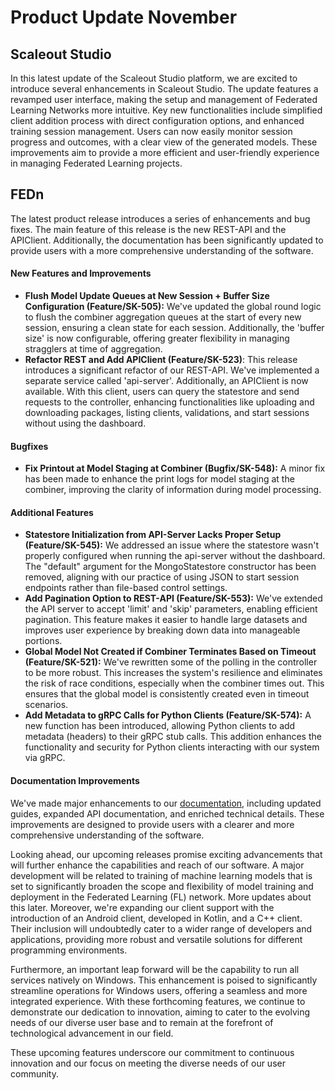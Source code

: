 ﻿# Product Update November

Scaleout Studio
---------------

In this latest update of the Scaleout Studio platform, we are excited to introduce several enhancements in Scaleout Studio. The update features a revamped user interface, making the setup and management of Federated Learning Networks more intuitive. Key new functionalities include simplified client addition process with direct configuration options, and enhanced training session management. Users can now easily monitor session progress and outcomes, with a clear view of the generated models. These improvements aim to provide a more efficient and user-friendly experience in managing Federated Learning projects.

FEDn
----

The latest product release introduces a series of enhancements and bug fixes. The main feature of this release is the new REST-API and the APIClient. Additionally, the documentation has been significantly updated to provide users with a more comprehensive understanding of the software.

#### New Features and Improvements

*   ‍**Flush Model Update Queues at New Session + Buffer Size Configuration (Feature/SK-505):** We've updated the global round logic to flush the combiner aggregation queues at the start of every new session, ensuring a clean state for each session. Additionally, the 'buffer size' is now configurable, offering greater flexibility in managing stragglers at time of aggregation.**‍**
*   **Refactor REST and Add APIClient (Feature/SK-523)**: This release introduces a significant refactor of our REST-API. We've implemented a separate service called 'api-server'. Additionally, an APIClient is now available. With this client, users can query the statestore and send requests to the controller, enhancing functionalities like uploading and downloading packages, listing clients, validations, and start sessions without using the dashboard.

#### Bugfixes

*   ‍**Fix Printout at Model Staging at Combiner (Bugfix/SK-548):** A minor fix has been made to enhance the print logs for model staging at the combiner, improving the clarity of information during model processing.

#### Additional Features

*   ‍**Statestore Initialization from API-Server Lacks Proper Setup (Feature/SK-545):** We addressed an issue where the statestore wasn't properly configured when running the api-server without the dashboard. The "default" argument for the MongoStatestore constructor has been removed, aligning with our practice of using JSON to start session endpoints rather than file-based control settings.
*   ‍**Add Pagination Option to REST-API (Feature/SK-553):**  We've extended the API server to accept 'limit' and 'skip' parameters, enabling efficient pagination. This feature makes it easier to handle large datasets and improves user experience by breaking down data into manageable portions.
*   ‍**Global Model Not Created if Combiner Terminates Based on Timeout (Feature/SK-521):** We've rewritten some of the polling in the controller to be more robust. This increases the system's resilience and eliminates the risk of race conditions, especially when the combiner times out. This ensures that the global model is consistently created even in timeout scenarios.**‍**
*   **Add Metadata to gRPC Calls for Python Clients (Feature/SK-574):** A new function has been introduced, allowing Python clients to add metadata (headers) to their gRPC stub calls. This addition enhances the functionality and security for Python clients interacting with our system via gRPC.

#### Documentation Improvements

We've made major enhancements to our [documentation](https://fedn.readthedocs.io/en/latest/), including updated guides, expanded API documentation, and enriched technical details. These improvements are designed to provide users with a clearer and more comprehensive understanding of the software.

Looking ahead, our upcoming releases promise exciting advancements that will further enhance the capabilities and reach of our software. A major development will be related to training of machine learning models that is set to significantly broaden the scope and flexibility of model training and deployment in the Federated Learning (FL) network. More updates about this later. Moreover, we're expanding our client support with the introduction of an Android client, developed in Kotlin, and a C++ client. Their inclusion will undoubtedly cater to a wider range of developers and applications, providing more robust and versatile solutions for different programming environments.

Furthermore, an important leap forward will be the capability to run all services natively on Windows. This enhancement is poised to significantly streamline operations for Windows users, offering a seamless and more integrated experience. With these forthcoming features, we continue to demonstrate our dedication to innovation, aiming to cater to the evolving needs of our diverse user base and to remain at the forefront of technological advancement in our field.

These upcoming features underscore our commitment to continuous innovation and our focus on meeting the diverse needs of our user community.
